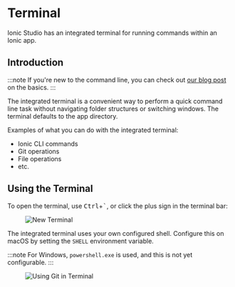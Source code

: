 # Terminal

Ionic Studio has an integrated terminal for running commands within an Ionic app.

## Introduction

:::note
If you're new to the command line, you can check out [our blog post](https://ionicframework.com/blog/new-to-the-command-line/) on the basics.
:::

The integrated terminal is a convenient way to perform a quick command line task without navigating folder structures or switching windows. The terminal defaults to the app directory.

Examples of what you can do with the integrated terminal:

- Ionic CLI commands
- Git operations
- File operations
- etc.

## Using the Terminal

To open the terminal, use <kbd>Ctrl</kbd>+<kbd>\`</kbd>, or click the plus sign in the terminal bar:

<figure>
  <img alt="New Terminal" src="/img/studio/2/ss-terminal.png" />
</figure>

The integrated terminal uses your own configured shell. Configure this on macOS by setting the `SHELL` environment variable.

:::note
For Windows, `powershell.exe` is used, and this is not yet configurable.
:::

<figure>
  <img alt="Using Git in Terminal" src="/img/studio/2/ss-terminal-git.png" />
</figure>
